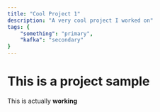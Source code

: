 ```yaml
---
title: "Cool Project 1"
description: "A very cool project I worked on"
tags: {
    "something": "primary",
    "kafka": "secondary"
}
---
```


# This is a project sample

This is actually **working**